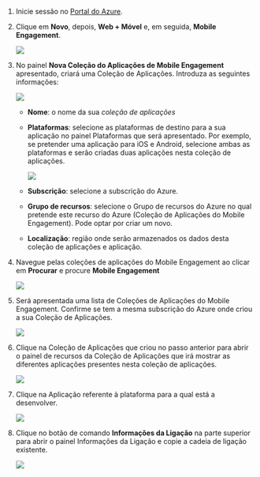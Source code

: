
1. Inicie sessão no [Portal do Azure](https://portal.azure.com).
2. Clique em **Novo**, depois, **Web + Móvel** e, em seguida, **Mobile Engagement**.
   
    ![](./media/mobile-engagement-create-app-in-portal-new/browse-azme-extension.png)
3. No painel **Nova Coleção do Aplicações de Mobile Engagement** apresentado, criará uma Coleção de Aplicações. Introduza as seguintes informações:
   
    ![](./media/mobile-engagement-create-app-in-portal-new/new-azme-app.png)
   
   * **Nome**: o nome da sua *coleção de aplicações* 
   * **Plataformas**: selecione as plataformas de destino para a sua aplicação no painel Plataformas que será apresentado. Por exemplo, se pretender uma aplicação para iOS e Android, selecione ambas as plataformas e serão criadas duas aplicações nesta coleção de aplicações. 
     
      ![](./media/mobile-engagement-create-app-in-portal-new/choose-platform.png)
   * **Subscrição**: selecione a subscrição do Azure. 
   * **Grupo de recursos**: selecione o Grupo de recursos do Azure no qual pretende este recurso do Azure (Coleção de Aplicações do Mobile Engagement). Pode optar por criar um novo.  
   * **Localização**: região onde serão armazenados os dados desta coleção de aplicações e aplicação.
4. Navegue pelas coleções de aplicações do Mobile Engagement ao clicar em **Procurar** e procure **Mobile Engagement**
   
    ![](./media/mobile-engagement-create-app-in-portal-new/browse-mobile-engagement-menu.png)
5. Será apresentada uma lista de Coleções de Aplicações do Mobile Engagement. Confirme se tem a mesma subscrição do Azure onde criou a sua Coleção de Aplicações.
   
    ![](./media/mobile-engagement-create-app-in-portal-new/browse-mobile-engagement.png)
6. Clique na Coleção de Aplicações que criou no passo anterior para abrir o painel de recursos da Coleção de Aplicações que irá mostrar as diferentes aplicações presentes nesta coleção de aplicações. 
   
    ![](./media/mobile-engagement-create-app-in-portal-new/mobile-engagement-app-collection.png)
7. Clique na Aplicação referente à plataforma para a qual está a desenvolver. 
   
    ![](./media/mobile-engagement-create-app-in-portal-new/mobile-engagement-app.png)
8. Clique no botão de comando **Informações da Ligação** na parte superior para abrir o painel Informações da Ligação e copie a cadeia de ligação existente. 
   
    ![](./media/mobile-engagement-create-app-in-portal-new/app-connection-info.png)

